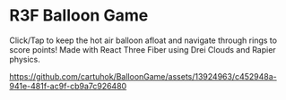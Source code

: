 # R3F Balloon Game

Click/Tap to keep the hot air balloon afloat and navigate through rings to score points! Made with React Three Fiber using Drei Clouds and Rapier physics.


https://github.com/cartuhok/BalloonGame/assets/13924963/c452948a-941e-481f-ac9f-cb9a7c926480


